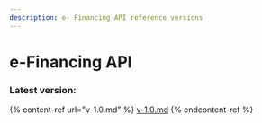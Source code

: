 ```yaml
---
description: e- Financing API reference versions
---
```


# e-Financing API

### Latest version:

{% content-ref url="v-1.0.md" %}
[v-1.0.md](v-1.0.md)
{% endcontent-ref %}
